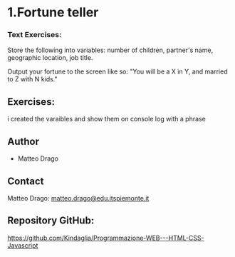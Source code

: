 # 1.Fortune teller

### Text Exercises:
Store the following into variables: number of children, partner's name,
geographic location, job title.

Output your fortune to the screen like so: "You will be a X in Y, and married
to Z with N kids."


## Exercises:
i created the varaibles and show them on console log with a phrase




## Author
* Matteo Drago

## Contact
Matteo Drago: matteo.drago@edu.itspiemonte.it 

## Repository GitHub:
https://github.com/Kindaglia/Programmazione-WEB---HTML-CSS-Javascript